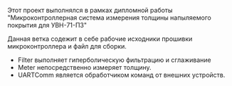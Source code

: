 Этот проект выполнялся в рамках дипломной работы "Микроконтроллерная система измерения толщины напыляемого покрытия для УВН-71-П3"

Данная ветка содежит в себе рабочие исходники прошивки микроконтроллера и файл для сборки.

- Filter выполняет гиперболическую фильтрацию и сглаживание
- Meter непосредственно измеряет толщину.
- UARTComm является обработчиком команд от внешних устройств.
